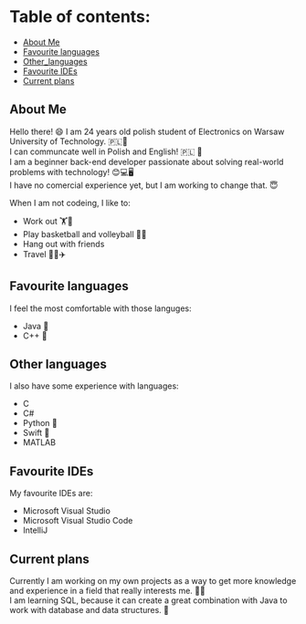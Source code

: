 # Table of contents:
* [About Me](#about_me)
* [Favourite languages](#favourite_languages)
* [Other_languages](#other_languages)
* [Favourite IDEs](#favourite_ide)
* [Current plans](#current_plans)


## About Me
Hello there! 😄
I am 24 years old polish student of Electronics on Warsaw University of Technology. 🇵🇱🏫   
I can communcate well in Polish and English! 🇵🇱 🏴󠁧󠁢󠁥󠁮󠁧󠁿   
I am a beginner back-end developer passionate about solving real-world problems with technology! 😊💻🖥️   
I have no comercial experience yet, but I am working to change that. 😇

When I am not codeing, I like to:
* Work out 🏋️💪
* Play basketball and volleyball 🏀🏐
* Hang out with friends
* Travel 🚌🚅✈️


## Favourite languages
I feel the most comfortable with those languges:
* Java 👑
* C++ 👑


## Other languages
I also have some experience with languages:
* C
* C#
* Python 🐍
* Swift 🍎
* MATLAB


## Favourite IDEs
My favourite IDEs are:
* Microsoft Visual Studio
* Microsoft Visual Studio Code
* IntelliJ


## Current plans
Currently I am working on my own projects as a way to get more knowledge and experience in a field that really interests me. 🥰🥰   
I am learning SQL, because it can create a great combination with Java to work with database and data structures. 📓
